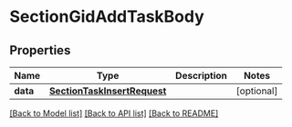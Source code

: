 # SectionGidAddTaskBody

## Properties
Name | Type | Description | Notes
------------ | ------------- | ------------- | -------------
**data** | [**SectionTaskInsertRequest**](SectionTaskInsertRequest.md) |  | [optional] 

[[Back to Model list]](../README.md#documentation-for-models) [[Back to API list]](../README.md#documentation-for-api-endpoints) [[Back to README]](../README.md)

